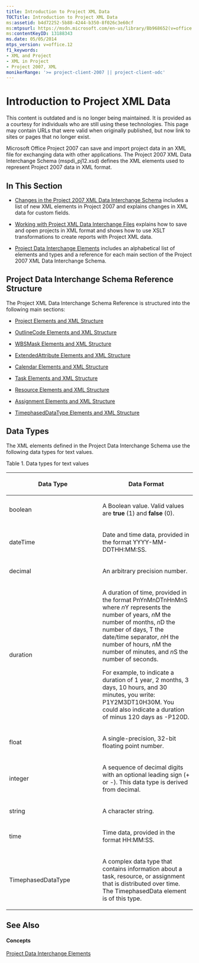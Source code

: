 ```yaml
---
title: Introduction to Project XML Data
TOCTitle: Introduction to Project XML Data
ms:assetid: b4d72252-5b88-4244-b350-8f026c3e60cf
ms:mtpsurl: https://msdn.microsoft.com/en-us/library/Bb968652(v=office.12)
ms:contentKeyID: 13188343
ms.date: 05/05/2014
mtps_version: v=office.12
f1_keywords:
- XML and Project
- XML in Project
- Project 2007, XML
monikerRange: '>= project-client-2007 || project-client-odc'
---
```


# Introduction to Project XML Data

This content is outdated and is no longer being maintained. It is provided as a courtesy for individuals who are still using these technologies. This page may contain URLs that were valid when originally published, but now link to sites or pages that no longer exist.

Microsoft Office Project 2007 can save and import project data in an XML file for exchanging data with other applications. The Project 2007 XML Data Interchange Schema (mspdi\_pj12.xsd) defines the XML elements used to represent Project 2007 data in XML format.

## In This Section

  - [Changes in the Project 2007 XML Data Interchange Schema](bb968543\(v=office.12\).md) includes a list of new XML elements in Project 2007 and explains changes in XML data for custom fields.

  - [Working with Project XML Data Interchange Files](bb968469\(v=office.12\).md) explains how to save and open projects in XML format and shows how to use XSLT transformations to create reports with Project XML data.

  - [Project Data Interchange Elements](bb968664\(v=office.12\).md) includes an alphabetical list of elements and types and a reference for each main section of the Project 2007 XML Data Interchange Schema.

## Project Data Interchange Schema Reference Structure

The Project XML Data Interchange Schema Reference is structured into the following main sections:

  - [Project Elements and XML Structure](bb968439\(v=office.12\).md)

  - [OutlineCode Elements and XML Structure](bb968596\(v=office.12\).md)

  - [WBSMask Elements and XML Structure](bb968416\(v=office.12\).md)

  - [ExtendedAttribute Elements and XML Structure](bb968579\(v=office.12\).md)

  - [Calendar Elements and XML Structure](bb968563\(v=office.12\).md)

  - [Task Elements and XML Structure](bb968475\(v=office.12\).md)

  - [Resource Elements and XML Structure](bb968445\(v=office.12\).md)

  - [Assignment Elements and XML Structure](bb968738\(v=office.12\).md)

  - [TimephasedDataType Elements and XML Structure](bb968722\(v=office.12\).md)

## Data Types

The XML elements defined in the Project Data Interchange Schema use the following data types for text values.

Table 1. Data types for text values

<table>
<colgroup>
<col style="width: 50%" />
<col style="width: 50%" />
</colgroup>
<thead>
<tr class="header">
<th><p>Data Type</p></th>
<th><p>Data Format</p></th>
</tr>
</thead>
<tbody>
<tr class="odd">
<td><p>boolean</p></td>
<td><p>A Boolean value. Valid values are <strong>true</strong> (1) and <strong>false</strong> (0).</p></td>
</tr>
<tr class="even">
<td><p>dateTime</p></td>
<td><p>Date and time data, provided in the format YYYY-MM-DDTHH:MM:SS.</p></td>
</tr>
<tr class="odd">
<td><p>decimal</p></td>
<td><p>An arbitrary precision number.</p></td>
</tr>
<tr class="even">
<td><p>duration</p></td>
<td><p>A duration of time, provided in the format PnYnMnDTnHnMnS where <em>n</em>Y represents the number of years, <em>n</em>M the number of months, <em>n</em>D the number of days, T the date/time separator, <em>n</em>H the number of hours, <em>n</em>M the number of minutes, and <em>n</em>S the number of seconds.</p>
<p>For example, to indicate a duration of 1 year, 2 months, 3 days, 10 hours, and 30 minutes, you write: P1Y2M3DT10H30M. You could also indicate a duration of minus 120 days as -P120D.</p></td>
</tr>
<tr class="odd">
<td><p>float</p></td>
<td><p>A single-precision, 32-bit floating point number.</p></td>
</tr>
<tr class="even">
<td><p>integer</p></td>
<td><p>A sequence of decimal digits with an optional leading sign (+ or -). This data type is derived from decimal.</p></td>
</tr>
<tr class="odd">
<td><p>string</p></td>
<td><p>A character string.</p></td>
</tr>
<tr class="even">
<td><p>time</p></td>
<td><p>Time data, provided in the format HH:MM:SS.</p></td>
</tr>
<tr class="odd">
<td><p>TimephasedDataType</p></td>
<td><p>A complex data type that contains information about a task, resource, or assignment that is distributed over time. The TimephasedData element is of this type.</p></td>
</tr>
</tbody>
</table>

## See Also

#### Concepts

[Project Data Interchange Elements](bb968664\(v=office.12\).md)

